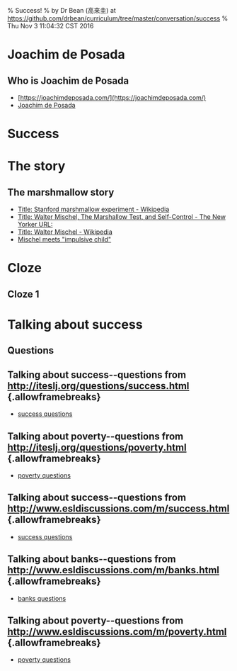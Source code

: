 % Success!
% by Dr Bean (高來圭) at https://github.com/drbean/curriculum/tree/master/conversation/success
% Thu Nov  3 11:04:32 CST 2016

# Joachim de Posada

## Who is Joachim de Posada

- [https://joachimdeposada.com/](https://joachimdeposada.com/)
- [Joachim de Posada](http://en.wikipedia.org/wiki/Joachim_de_Posada)

# Success

# The story

## The marshmallow story

- [Title: Stanford marshmallow experiment - Wikipedia ](https://en.wikipedia.org/wiki/Stanford_marshmallow_experiment  )
- [Title: Walter Mischel, The Marshallow Test, and Self-Control - The New Yorker URL: ](http://www.newyorker.com/science/maria-konnikova/struggles-psychologist-studying-self-control)
- [Title: Walter Mischel - Wikipedia ](https://en.wikipedia.org/wiki/Walter_Mischel)
- [Mischel meets "impulsive child"](http://thecolbertreport.cc.com/videos/g36k7p/walter-mischel)


# Cloze

## Cloze 1


# Talking about success

## Questions

## Talking about success--questions from http://iteslj.org/questions/success.html {.allowframebreaks}

- [success questions](http://iteslj.org/questions/successs.html )

## Talking about poverty--questions from http://iteslj.org/questions/poverty.html {.allowframebreaks}

- [poverty questions](http://iteslj.org/questions/poverty.html )

## Talking about success--questions from http://www.esldiscussions.com/m/success.html {.allowframebreaks}

- [success questions](http://www.esldiscussions.com/m/success.html)

## Talking about banks--questions from http://www.esldiscussions.com/m/banks.html {.allowframebreaks}

- [banks questions](http://www.esldiscussions.com/b/banks.html)

## Talking about poverty--questions from http://www.esldiscussions.com/m/poverty.html {.allowframebreaks}

- [poverty questions](http://www.esldiscussions.com/p/poverty.html)

